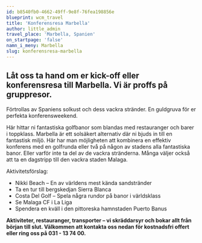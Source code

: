 ```yaml
---
id: b8540fb0-4662-49ff-9e8f-76fea198856e
blueprint: wcm_travel
title: 'Konferensresa Marbella'
author: little_admin
travel_place: 'Marbella, Spanien'
on_startpage: 'false'
namn_i_meny: Marbella
slug: konferensresa-marbella
---
```

<h2>Låt oss ta hand om er kick-off eller konferensresa till Marbella. Vi är proffs på gruppresor.</h2>
<p>Förtrollas av Spaniens solkust och dess vackra stränder. En guldgruva för er perfekta konferensweekend.</p>
<p>Här hittar ni fantastiska golfbanor som blandas med restauranger och barer i toppklass. Marbella är ett solsäkert alternativ där ni bjuds in till en fantastisk miljö. Här har man möjligheten att kombinera en effektiv konferens med en golfrunda eller två på någon av stadens alla fantastiska banor. Eller varför inte ta del av de vackra stränderna. Många väljer också att ta en dagstripp till den vackra staden Malaga.</p>
<p>Aktivitetsförslag:</p>
<ul>
<li>Nikki Beach – En av världens mest kända sandstränder</li>
<li>Ta en tur till bergskedjan Sierra Blanca</li>
<li>Costa Del Golf – Spela några rundor på banor i världsklass</li>
<li>Se Malaga CF i La Liga</li>
<li>Spendera en kväll i den pittoreska hamnstaden Puerto Banus</li>
</ul>
<p><strong>Aktiviteter, restauranger, transporter – vi skräddarsyr och bokar allt från början till slut. Välkommen att kontakta oss nedan för kostnadsfri offert eller ring oss på 031 - 13 74 00.</strong></p>
